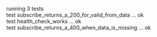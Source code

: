 
running 3 tests<br />
test subscribe_returns_a_200_for_valid_from_data ... ok<br />
test health_check_works ... ok<br />
test subscribe_returns_a_400_when_data_is_missing ... ok<br />
